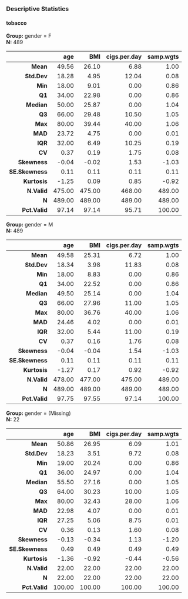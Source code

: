 ### Descriptive Statistics  
#### tobacco  
**Group:** gender = F  
**N:** 489  

|          &nbsp; |    age |    BMI | cigs.per.day | samp.wgts |
|----------------:|-------:|-------:|-------------:|----------:|
|        **Mean** |  49.56 |  26.10 |         6.88 |      1.00 |
|     **Std.Dev** |  18.28 |   4.95 |        12.04 |      0.08 |
|         **Min** |  18.00 |   9.01 |         0.00 |      0.86 |
|          **Q1** |  34.00 |  22.98 |         0.00 |      0.86 |
|      **Median** |  50.00 |  25.87 |         0.00 |      1.04 |
|          **Q3** |  66.00 |  29.48 |        10.50 |      1.05 |
|         **Max** |  80.00 |  39.44 |        40.00 |      1.06 |
|         **MAD** |  23.72 |   4.75 |         0.00 |      0.01 |
|         **IQR** |  32.00 |   6.49 |        10.25 |      0.19 |
|          **CV** |   0.37 |   0.19 |         1.75 |      0.08 |
|    **Skewness** |  -0.04 |  -0.02 |         1.53 |     -1.03 |
| **SE.Skewness** |   0.11 |   0.11 |         0.11 |      0.11 |
|    **Kurtosis** |  -1.25 |   0.09 |         0.85 |     -0.92 |
|     **N.Valid** | 475.00 | 475.00 |       468.00 |    489.00 |
|           **N** | 489.00 | 489.00 |       489.00 |    489.00 |
|   **Pct.Valid** |  97.14 |  97.14 |        95.71 |    100.00 |

**Group:** gender = M  
**N:** 489  

|          &nbsp; |    age |    BMI | cigs.per.day | samp.wgts |
|----------------:|-------:|-------:|-------------:|----------:|
|        **Mean** |  49.58 |  25.31 |         6.72 |      1.00 |
|     **Std.Dev** |  18.34 |   3.98 |        11.83 |      0.08 |
|         **Min** |  18.00 |   8.83 |         0.00 |      0.86 |
|          **Q1** |  34.00 |  22.52 |         0.00 |      0.86 |
|      **Median** |  49.50 |  25.14 |         0.00 |      1.04 |
|          **Q3** |  66.00 |  27.96 |        11.00 |      1.05 |
|         **Max** |  80.00 |  36.76 |        40.00 |      1.06 |
|         **MAD** |  24.46 |   4.02 |         0.00 |      0.01 |
|         **IQR** |  32.00 |   5.44 |        11.00 |      0.19 |
|          **CV** |   0.37 |   0.16 |         1.76 |      0.08 |
|    **Skewness** |  -0.04 |  -0.04 |         1.54 |     -1.03 |
| **SE.Skewness** |   0.11 |   0.11 |         0.11 |      0.11 |
|    **Kurtosis** |  -1.27 |   0.17 |         0.92 |     -0.92 |
|     **N.Valid** | 478.00 | 477.00 |       475.00 |    489.00 |
|           **N** | 489.00 | 489.00 |       489.00 |    489.00 |
|   **Pct.Valid** |  97.75 |  97.55 |        97.14 |    100.00 |

**Group:** gender = (Missing)  
**N:** 22  

|          &nbsp; |    age |    BMI | cigs.per.day | samp.wgts |
|----------------:|-------:|-------:|-------------:|----------:|
|        **Mean** |  50.86 |  26.95 |         6.09 |      1.01 |
|     **Std.Dev** |  18.23 |   3.51 |         9.72 |      0.08 |
|         **Min** |  19.00 |  20.24 |         0.00 |      0.86 |
|          **Q1** |  36.00 |  24.97 |         0.00 |      1.04 |
|      **Median** |  55.50 |  27.16 |         0.00 |      1.05 |
|          **Q3** |  64.00 |  30.23 |        10.00 |      1.05 |
|         **Max** |  80.00 |  32.43 |        28.00 |      1.06 |
|         **MAD** |  22.98 |   4.07 |         0.00 |      0.01 |
|         **IQR** |  27.25 |   5.06 |         8.75 |      0.01 |
|          **CV** |   0.36 |   0.13 |         1.60 |      0.08 |
|    **Skewness** |  -0.13 |  -0.34 |         1.13 |     -1.20 |
| **SE.Skewness** |   0.49 |   0.49 |         0.49 |      0.49 |
|    **Kurtosis** |  -1.36 |  -0.92 |        -0.44 |     -0.56 |
|     **N.Valid** |  22.00 |  22.00 |        22.00 |     22.00 |
|           **N** |  22.00 |  22.00 |        22.00 |     22.00 |
|   **Pct.Valid** | 100.00 | 100.00 |       100.00 |    100.00 |
